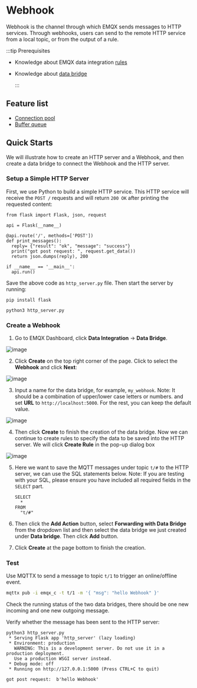 # Webhook

Webhook is the channel through which EMQX sends messages to HTTP services.
Through webhooks, users can send to the remote HTTP service from a local topic,
or from the output of a rule.

:::tip Prerequisites

- Knowledge about EMQX data integration [rules](./rules.md)

- Knowledge about [data bridge](./data-bridges.md)

  :::

## Feature list

- [Connection pool](./data-bridges.md#连接池) <!-- TODO 确认改版后知否支持-->
- [Buffer queue](./data-bridges.md#缓存队列)

## Quick Starts

We will illustrate how to create an HTTP server and a Webhook, and then create a data bridge to connect the Webhook and the HTTP server. 

### Setup a Simple HTTP Server

First, we use Python to build a simple HTTP service. This HTTP service will receive the `POST /` requests and will return `200 OK` after printing the requested content:

```
from flask import Flask, json, request

api = Flask(__name__)

@api.route('/', methods=['POST'])
def print_messages():
  reply= {"result": "ok", "message": "success"}
  print("got post request: ", request.get_data())
  return json.dumps(reply), 200

if __name__ == '__main__':
  api.run()
```

Save the above code as `http_server.py` file. Then start the server by running:

```shell
pip install flask

python3 http_server.py
```

### Create a Webhook

1. Go to EMQX Dashboard, click **Data Integration** -> **Data Bridge**.

![image](./assets/rules/en-data-bridge-left-tab.png)

2. Click **Create** on the top right corner of the page. Click to select the **Webhook** and click **Next**:

![image](./assets/rules/en-webhook-index.png)

3. Input a name for the data bridge, for example, `my_webhook`. Note: It should be a combination of upper/lower case letters or numbers. and set **URL** to `http://localhost:5000`. For the rest, you can keep the default value. 

![image](./assets/rules/en-webhook-conf-1.png)

4. Then click **Create** to finish the creation of the data bridge. Now we can continue to create rules to specify the data to be saved into the HTTP server. We will click **Create Rule** in the pop-up dialog box

![image](./assets/rules/en-webhook-create-dep-rule-1.png)

5. Here we want to save the MQTT messages under topic `t/#`  to the HTTP server, we can use the SQL statements below. Note: If you are testing with your SQL, please ensure you have included all required fields in the `SELECT` part. 

   ```
   SELECT 
     *
   FROM
     "t/#"
   ```

6. Then click the **Add Action** button, select **Forwarding with Data Bridge** from the dropdown list and then select the data bridge we just created under **Data bridge**. Then click **Add** button.
7. Click **Create** at the page bottom to finish the creation. 

### Test

Use MQTTX  to send a message to topic  `t/1`  to trigger an online/offline event. 

```bash
mqttx pub -i emqx_c -t t/1 -m '{ "msg": "hello Webhook" }'
```

Check the running status of the two data bridges, there should be one new incoming and one new outgoing message. 

Verify whether the message has been sent to the HTTP server:

```
python3 http_server.py
 * Serving Flask app 'http_server' (lazy loading)
 * Environment: production
   WARNING: This is a development server. Do not use it in a production deployment.
   Use a production WSGI server instead.
 * Debug mode: off
 * Running on http://127.0.0.1:5000 (Press CTRL+C to quit)

got post request:  b'hello Webhook'
```
